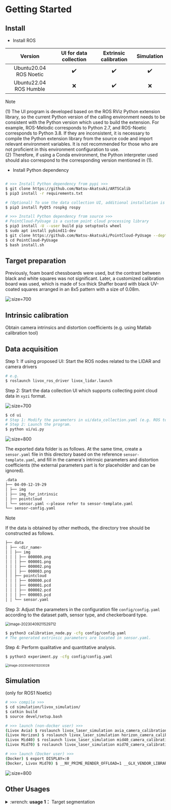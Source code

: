 <style>
.markdown-section table {
    width: 70%;
    margin-left: auto;
    margin-right: auto;
}
</style>

# Getting Started

## Install

- Install ROS

|        Version         | UI for data collection | Extrinsic calibration |     Simulation     |
|:----------------------:|:----------------------:|:---------------------:|:------------------:|
| Ubuntu20.04 ROS Noetic |   :heavy_check_mark:   |  :heavy_check_mark:   | :heavy_check_mark: |
| Ubuntu22.04 ROS Humble |          :x:           |  :heavy_check_mark:   |        :x:         |

> [!Note]
>
> (1) The UI program is developed based on the ROS RViz Python extension library, so the current Python version of the calling environment needs to be consistent with the Python version which used to build the extension. For example, ROS-Melodic corresponds to Python 2.7, and ROS-Noetic corresponds to Python 3.8. If they are inconsistent, it is necessary to compile the Python extension library from the source code and import relevant environment variables. It is not recommended for those who are not proficient in this environment configuration to use. \
> (2) Therefore, if using a Conda environment, the Python interpreter used should also correspond to the corresponding version mentioned in (1).

- Install Python dependency

```bash

# >>> Install Python dependency from pypi >>>
$ git clone https://github.com/Natsu-Akatsuki/ARTSCalib
$ pip3 install -r requirements.txt

# (Optional) To use the data collection UI, additional installation is required:
$ pip3 install PyQt5 rospkg rospy

# >>> Install Python dependency from source >>>
# PointCloud-PyUsage is a custom point cloud processing library
$ pip3 install -U --user build pip setuptools wheel
$ sudo apt install pybind11-dev
$ git clone https://github.com/Natsu-Akatsuki/PointCloud-PyUsage --depth=1
$ cd PointCloud-PyUsage
$ bash install.sh
```

## Target preparation

Previously, foam board chessboards were used, but the contrast between black and white squares was not significant. Later, a customized calibration board was used, which is made of `5cm` thick Shaffer board with black UV-coated squares arranged in an 8x5 pattern with a size of 0.08m.

![](_assets/target.png ':size=700')

## Intrinsic calibration

Obtain camera intrinsics and distortion coefficients (e.g. using Matlab calibration tool)

## Data acquisition

Step 1: If using proposed UI: Start the ROS nodes related to the LIDAR and camera drivers

```bash
# e.g.
$ roslaunch livox_ros_driver livox_lidar.launch
```

Step 2: Start the data collection UI which supports collecting point cloud data in `xyzi` format.

![](_assets/ui.png ':size=700')

```bash
$ cd ui
# Step 1: Modify the parameters in ui/data_collection.yaml (e.g. ROS topics, chessboard pattern, whether to horizontally flip images, etc.)
# Step 2: Launch the program.
$ python ui/ui.py
```

![](_assets/calibration_tools.gif ':size=800')

The exported data folder is as follows. At the same time, create a `sensor.yaml` file in this directory based on the reference `sensor-template.yaml`, and fill in the camera's intrinsic parameters and distortion coefficients (the external parameters part is for placeholder and can be ignored).

```bash
.data
├── 04-09-12-19-29
│ ├── img
│ ├── img_for_intrinsic
│ ├── pointcloud
│ └── sensor.yaml <-please refer to sensor-template.yaml
└── sensor-config.yaml
```

> [!note]
>
> If the data is obtained by other methods, the directory tree should be constructed as follows.

```bash
├── data
│ ├── <dir_name>
│ │ ├── img
│ │ │ ├── 000000.png
│ │ │ ├── 000001.png
│ │ │ ├── 000002.png
│ │ │ ├── 000003.png
│ │ ├── pointcloud
│ │ │ ├── 000000.pcd
│ │ │ ├── 000001.pcd
│ │ │ ├── 000002.pcd
│ │ │ ├── 000003.pcd
│ │ └── sensor.yaml
```

Step 3: Adjust the parameters in the configuration file `config/config.yaml` according to the dataset path, sensor type, and checkerboard type.

<img src="_assets/cfg.png" alt="image-20230409211529712" style="zoom: 80%;" />

```bash
$ python3 calibration_node.py -cfg config/config.yaml
# The generated extrinsic parameters are located in sensor.yaml.
```

Step 4: Perform qualitative and quantitative analysis.

```bash
$ python3 experiment.py -cfg config/config.yaml
```

<img src="_assets/color_pc.png" alt="image-20230409213203028" style="zoom:67%;" />

## Simulation

(only for ROS1 Noetic)

```bash
# >>> compile >>>
$ cd simulation/livox_simulation/
$ catkin build
$ source devel/setup.bash

# >>> launch (non-docker user) >>>
(Livox Avia) $ roslaunch livox_laser_simulation avia_camera_calibration.launch
(Livox Horizon) $ roslaunch livox_laser_simulation horizon_camera_calibration.launch
(Livox Mid40) $ roslaunch livox_laser_simulation mid40_camera_calibration.launch
(Livox Mid70) $ roslaunch livox_laser_simulation mid70_camera_calibration.launch

# >>> launch (Docker user) >>>
(Docker) $ export DISPLAY=:0
(Docker, Livox Mid70) $ __NV_PRIME_RENDER_OFFLOAD=1 __GLX_VENDOR_LIBRARY_NAME=nvidia roslaunch livox_laser_simulation mid70_camera_calibration.launch
```

![](_assets/simulation.gif ':size=800')

## Other Usages

<details>
    <summary>:wrench: <b>usage 1：</b>
        Target segmentation
    </summary>

```bash
# Segmentation of specific point cloud files can be done by debugging and checking the results.
# Segmentation of point clouds in frame 0 and frame 1.
$ python3 target_segmentation.py --cfg config/horizon.yaml --idx 0 1
```

</details>


